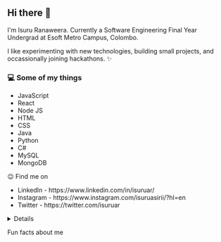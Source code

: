 
<h2>Hi there 👋</h2>
I'm Isuru Ranaweera. Currently a Software Engineering Final Year Undergrad at Esoft Metro Campus, Colombo.

I like experimenting with new technologies, building small projects, and occassionally joining hackathons. ✨

<h3>💻 Some of my things</h3>
<ul>
<li>JavaScript</li>
<li>React</li>
<li>Node JS</li>
<li>HTML</li>
<li>CSS</li>
<li>Java</li>
<li>Python</li>
<li>C#</li>
<li>MySQL</li>
<li>MongoDB</li>
</ul>

😉 Find me on

<ul>
<li>LinkedIn - https://www.linkedin.com/in/isuruar/</li>
<li>Instagram - https://www.instagram.com/isuruasirii/?hl=en</li>
<li>Twitter - https://twitter.com/isuruar</li>
</ul>

<details>
![Isuru's GitHub stats](https://github-readme-stats.vercel.app/api?username=isuruar&show_icons=true&theme=gruvbox)
</details>

Fun facts about me
